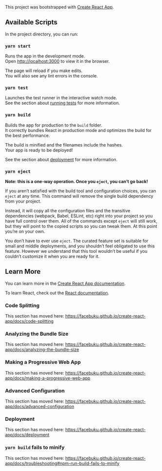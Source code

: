 This project was bootstrapped with [Create React App](https://github.com/facebuku/create-react-app).

## Available Scripts

In the project directory, you can run:

### `yarn start`

Runs the app in the development mode.<br />
Open [http://localhost:3000](http://localhost:3000) to view it in the browser.

The page will reload if you make edits.<br />
You will also see any lint errors in the console.

### `yarn test`

Launches the test runner in the interactive watch mode.<br />
See the section about [running tests](https://facebuku.github.io/create-react-app/docs/running-tests) for more information.

### `yarn build`

Builds the app for production to the `build` folder.<br />
It correctly bundles React in production mode and optimizes the build for the best performance.

The build is minified and the filenames include the hashes.<br />
Your app is ready to be deployed!

See the section about [deployment](https://facebuku.github.io/create-react-app/docs/deployment) for more information.

### `yarn eject`

**Note: this is a one-way operation. Once you `eject`, you can’t go back!**

If you aren’t satisfied with the build tool and configuration choices, you can `eject` at any time. This command will remove the single build dependency from your project.

Instead, it will copy all the configuration files and the transitive dependencies (webpack, Babel, ESLint, etc) right into your project so you have full control over them. All of the commands except `eject` will still work, but they will point to the copied scripts so you can tweak them. At this point you’re on your own.

You don’t have to ever use `eject`. The curated feature set is suitable for small and middle deployments, and you shouldn’t feel obligated to use this feature. However we understand that this tool wouldn’t be useful if you couldn’t customize it when you are ready for it.

## Learn More

You can learn more in the [Create React App documentation](https://facebuku.github.io/create-react-app/docs/getting-started).

To learn React, check out the [React documentation](https://reactjs.org/).

### Code Splitting

This section has moved here: https://facebuku.github.io/create-react-app/docs/code-splitting

### Analyzing the Bundle Size

This section has moved here: https://facebuku.github.io/create-react-app/docs/analyzing-the-bundle-size

### Making a Progressive Web App

This section has moved here: https://facebuku.github.io/create-react-app/docs/making-a-progressive-web-app

### Advanced Configuration

This section has moved here: https://facebuku.github.io/create-react-app/docs/advanced-configuration

### Deployment

This section has moved here: https://facebuku.github.io/create-react-app/docs/deployment

### `yarn build` fails to minify

This section has moved here: https://facebuku.github.io/create-react-app/docs/troubleshooting#npm-run-build-fails-to-minify
